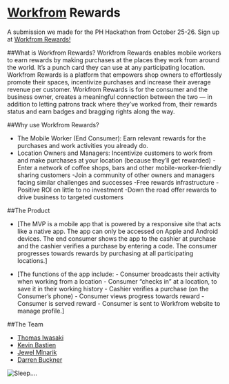 [Workfrom](http://workfrom.co) Rewards
===========

A submission we made for the PH Hackathon from October 25-26. Sign up at [Workfrom Rewards!](http://workfrom.co/rewards)

##What is Workfrom Rewards?
Workfrom Rewards enables mobile workers to earn rewards by making purchases at the places they work from around the world. It’s a punch card they can use at any participating location. Workfrom Rewards is a platform that empowers shop owners to effortlessly promote their spaces, incentivize purchases and increase their average revenue per customer. Workfrom Rewards is for the consumer and the business owner, creates a meaningful connection between the two — in addition to letting patrons track where they’ve worked from, their rewards status and earn badges and bragging rights along the way.

##Why use Workfrom Rewards?
+ The Mobile Worker (End Consumer): Earn relevant rewards for the purchases and work activities you already do. 
+ Location Owners and Managers: Incentivize customers to work from and make purchases at your location (because they’ll get rewarded) -Enter a network of coffee shops, bars and other mobile-worker-friendly sharing customers -Join a community of other owners and managers facing similar challenges and successes -Free rewards infrastructure -Positive ROI on little to no investment -Down the road offer rewards to drive business to targeted customers

##The Product
+ [The MVP is a mobile app that is powered by a responsive site that acts like a native app. The app can only be accessed on Apple and Android devices. The end consumer shows the app to the cashier at purchase and the cashier verifies a purchase by entering a code. The consumer progresses towards rewards by purchasing at all participating locations.]

+ [The functions of the app include: - Consumer broadcasts their activity when working from a location - Consumer “checks in” at a location, to save it in their working history - Cashier verifies a purchase (on the Consumer’s phone) - Consumer views progress towards reward - Consumer is served reward - Consumer is sent to Workfrom website to manage profile.]

##The Team
+ [Thomas Iwasaki](http://github.com/tjiwasaki)
+ [Kevin Bastien](http://github.com/kbastien)
+ [Jewel Mlnarik](http://github.com/juellez)
+ [Darren Buckner](http://github.com/darrenbuckner)

![Sleep....](http://1.bp.blogspot.com/_GxtERjRL78A/SR2OWTg844I/AAAAAAAABFE/xhShim0Gyp8/s1600/homer-sleep1.gif "zzzz")